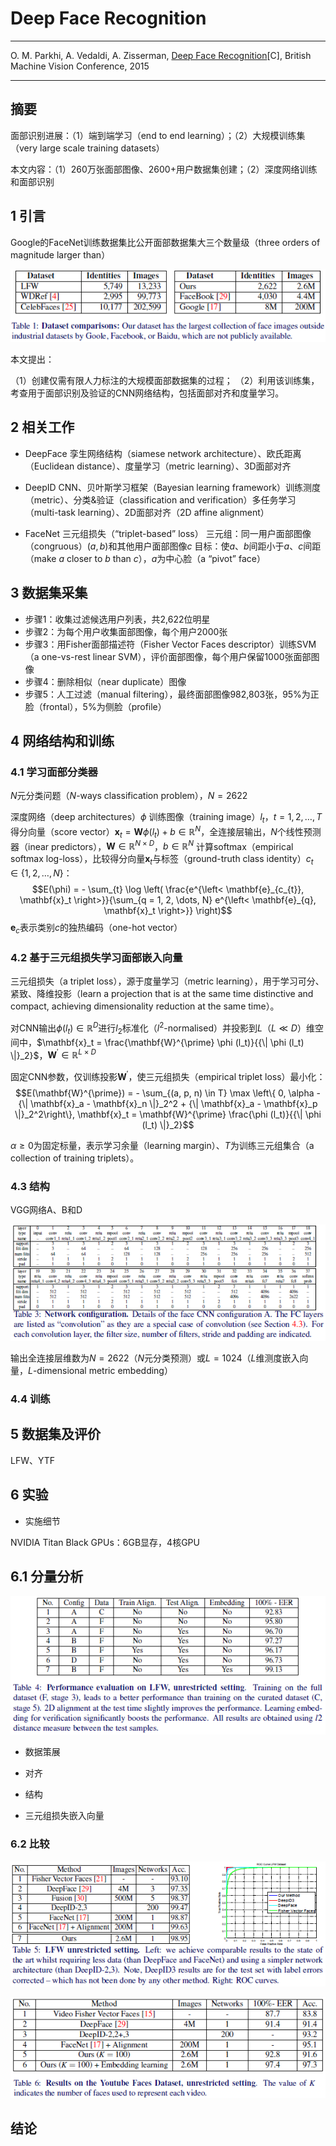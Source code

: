 # Deep Face Recognition

---

O. M. Parkhi, A. Vedaldi, A. Zisserman, [Deep Face Recognition][deepface][C], British Machine Vision Conference, 2015

[deepface]: http://www.bmva.org/bmvc/2015/papers/paper041/paper041.pdf "Deep Face Recognition"

---

## 摘要

面部识别进展：（1）端到端学习（end to end learning）；（2）大规模训练集（very large scale training datasets）

本文内容：（1）260万张面部图像、2600+用户数据集创建；（2）深度网络训练和面部识别

## 1 引言

Google的FaceNet训练数据集比公开面部数据集大三个数量级（three orders of magnitude larger than）

![](./img/deep_face_table_1.png)

本文提出：

（1）创建仅需有限人力标注的大规模面部数据集的过程；
（2）利用该训练集，考查用于面部识别及验证的CNN网络结构，包括面部对齐和度量学习。

## 2 相关工作

* DeepFace
孪生网络结构（siamese network architecture）、欧氏距离（Euclidean distance）、度量学习（metric learning）、3D面部对齐

* DeepID
CNN、贝叶斯学习框架（Bayesian learning framework）训练测度（metric）、分类&验证（classification and verification）多任务学习（multi-task learning）、2D面部对齐（2D affine alignment）

* FaceNet
三元组损失（“triplet-based” loss）
三元组：同一用户面部图像（congruous）$(a, b)$和其他用户面部图像$c$
目标：使$a$、$b$间距小于$a$、$c$间距（make $a$ closer to $b$ than $c$），$a$为中心脸（a “pivot” face）

## 3 数据集采集

* 步骤1：收集过滤候选用户列表，共2,622位明星
* 步骤2：为每个用户收集面部图像，每个用户2000张
* 步骤3：用Fisher面部描述符（Fisher Vector Faces descriptor）训练SVM（a one-vs-rest linear SVM），评价面部图像，每个用户保留1000张面部图像
* 步骤4：删除相似（near duplicate）图像
* 步骤5：人工过滤（manual filtering），最终面部图像982,803张，95%为正脸（frontal），5%为侧脸（profile）

## 4 网络结构和训练

### 4.1 学习面部分类器

$N$元分类问题（$N$-ways classification problem），$N = 2622$

深度网络（deep architectures）$\phi$
训练图像（training image）$l_t$，$t = 1, 2, \dots, T$
得分向量（score vector）$\mathbf{x}_t = \mathbf{W} \phi (l_t) + b \in \mathbb{R}^{N}$，全连接层输出，$N$个线性预测器（inear predictors），$\mathbf{W} \in \mathbb{R}^{N \times D}$，$b \in \mathbb{R}^{N}$
计算softmax（empirical softmax log-loss），比较得分向量$\mathbf{x}_t$与标签（ground-truth class identity）$c_t \in \{ 1, 2, \dots, N \}$：
$$E(\phi) = - \sum_{t} \log \left( \frac{e^{\left< \mathbf{e}_{c_{t}}, \mathbf{x}_t \right>}}{\sum_{q = 1, 2, \dots, N} e^{\left< \mathbf{e}_{q}, \mathbf{x}_t \right>}} \right)$$
$\mathbf{e}_{c}$表示类别$c$的独热编码（one-hot vector）


### 4.2 基于三元组损失学习面部嵌入向量

三元组损失（a triplet loss），源于度量学习（metric learning），用于学习可分、紧致、降维投影（learn a projection that is at the same time distinctive and compact, achieving dimensionality reduction at the same time）。

对CNN输出$\phi(l_t) \in \mathbb{R}^{D}$进行$l_2$标准化（$l^2$-normalised）并投影到$L$（$L \ll D$）维空间中，$\mathbf{x}_t = \frac{\mathbf{W}^{\prime} \phi (l_t)}{{\| \phi (l_t) \|}_2}$，$\mathbf{W}^{\prime} \in \mathbb{R}^{L \times D}$

固定CNN参数，仅训练投影$\mathbf{W}^{\prime}$，使三元组损失（empirical triplet loss）最小化：
$$E(\mathbf{W}^{\prime}) = - \sum_{(a, p, n) \in T}
\max \left\{ 0, \alpha - {\| \mathbf{x}_a - \mathbf{x}_n \|}_2^2 + {\| \mathbf{x}_a - \mathbf{x}_p \|}_2^2\right\},
\mathbf{x}_t = \mathbf{W}^{\prime} \frac{\phi (l_t)}{{\| \phi (l_t) \|}_2}$$

$\alpha \geq 0$为固定标量，表示学习余量（learning margin）、$T$为训练三元组集合（a collection of training triplets）。

### 4.3 结构

VGG网络A、B和D

![](./img/deep_face_table_3.png)

输出全连接层维数为$N = 2622$（$N$元分类预测）或$L = 1024$（$L$维测度嵌入向量，$L$-dimensional metric embedding）

### 4.4 训练

## 5 数据集及评价

LFW、YTF

## 6 实验

* 实施细节

NVIDIA Titan Black GPUs：6GB显存，4核GPU

## 6.1 分量分析

![](./img/deep_face_table_4.png)


* 数据策展

* 对齐

* 结构

* 三元组损失嵌入向量

### 6.2 比较

![](./img/deep_face_table_5.png)

![](./img/deep_face_table_6.png)

## 结论
